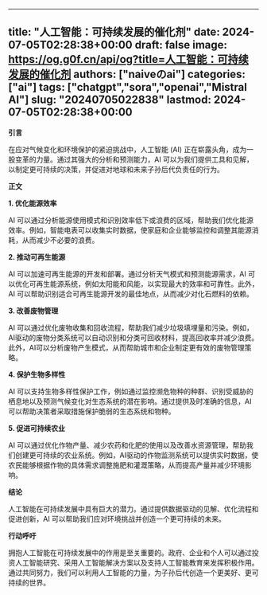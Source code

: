 
---
title: "人工智能：可持续发展的催化剂"
date: 2024-07-05T02:28:38+00:00
draft: false
image: https://og.g0f.cn/api/og?title=人工智能：可持续发展的催化剂
authors: ["naiveのai"]
categories: ["ai"]
tags: ["chatgpt","sora","openai","Mistral AI"]
slug: "20240705022838"
lastmod: 2024-07-05T02:28:38+00:00
---
**引言**

在应对气候变化和环境保护的紧迫挑战中，人工智能 (AI) 正在崭露头角，成为一股变革的力量。通过其强大的分析和预测能力，AI 可以为我们提供工具和见解，以制定更可持续的决策，并促进对地球和未来子孙后代负责任的行为。

**正文**

**1. 优化能源效率**

AI 可以通过分析能源使用模式和识别效率低下或浪费的区域，帮助我们优化能源效率。例如，智能电表可以收集实时数据，使家庭和企业能够监控和调整其能源消耗，从而减少不必要的浪费。

**2. 推动可再生能源**

AI 可以加速可再生能源的开发和部署。通过分析天气模式和预测能源需求，AI 可以优化可再生能源系统，例如太阳能和风能，以实现最大的效率和可靠性。此外，AI 可以帮助识别适合可再生能源开发的最佳地点，从而减少对化石燃料的依赖。

**3. 改善废物管理**

AI 可以通过优化废物收集和回收流程，帮助我们减少垃圾填埋量和污染。例如，AI驱动的废物分类系统可以自动识别和分类可回收材料，提高回收率并减少浪费。此外，AI可以分析废物产生模式，从而帮助城市和企业制定更有效的废物管理策略。

**4. 保护生物多样性**

AI 可以支持生物多样性保护工作，例如通过监控濒危物种的种群、识别受威胁的栖息地以及预测气候变化对生态系统的潜在影响。通过提供及时准确的信息，AI 可以帮助决策者采取措施保护脆弱的生态系统和物种。

**5. 促进可持续农业**

AI 可以通过优化作物产量、减少农药和化肥的使用以及改善水资源管理，帮助我们创建更可持续的农业系统。例如，AI驱动的作物监测系统可以提供实时数据，使农民能够根据作物的具体需求调整施肥和灌溉策略，从而提高产量并减少环境影响。

**结论**

人工智能在可持续发展中具有巨大的潜力。通过提供数据驱动的见解、优化流程和促进创新，AI 可以帮助我们应对环境挑战并创造一个更可持续的未来。

**行动呼吁**

拥抱人工智能在可持续发展中的作用是至关重要的。政府、企业和个人可以通过投资人工智能研究、采用人工智能解决方案以及支持人工智能教育来发挥积极作用。通过共同努力，我们可以利用人工智能的力量，为子孙后代创造一个更美好、更可持续的世界。